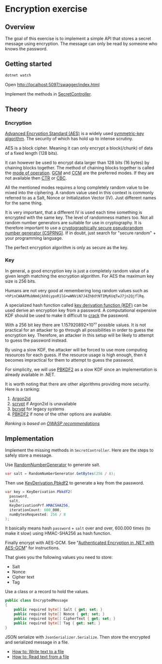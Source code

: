 # Encryption exercise

## Overview

The goal of this exercise is to implement a simple API that stores a secret
message using encryption.
The message can only be read by someone who knows the password.

## Getting started

```sh
dotnet watch
```

Open <http://localhost:5097/swagger/index.html>

Implement the methods in [SecretController](Controllers/SecretController.cs).

## Theory

### Encryption

[Advanced Encryption Standard (AES)](https://en.wikipedia.org/wiki/Advanced_Encryption_Standard)
is a widely used [symmetric-key
algorithm](https://en.wikipedia.org/wiki/Symmetric-key_algorithm).
The security of which has hold up to intense scrutiny.

AES is a block cipher.
Meaning it can only encrypt a block(/chunk) of data of a
fixed length (128 bits).

It can however be used to encrypt data larger than 128 bits (16 bytes) by
chaining blocks together.
The method of chaining blocks together is called the [mode of
operation](https://en.wikipedia.org/wiki/Block_cipher_mode_of_operation).
[GCM](https://en.wikipedia.org/wiki/Galois/Counter_Mode) and [CCM](https://en.wikipedia.org/wiki/CCM_mode) are the preferred modes.
If they are not available then
[CTR](https://en.wikipedia.org/wiki/Block_cipher_mode_of_operation#Counter_%28CTR%29)
or
[CBC](https://en.wikipedia.org/wiki/Block_cipher_mode_of_operation#Cipher_Block_Chaining_%28CBC%29).

All the mentioned modes requires a long completely random value to be mixed
into the ciphering.
A random value used in this context is commonly referred to as a Salt, Nonce or
Initialization Vector (IV).
Just different names for the same thing.

It is very important, that a different IV is used each time something is
encrypted with the same key.
The level of randomness matters too.
Not all random number generators are suitable for use in cryptography.
It is therefore important to use a [cryptographically secure pseudorandom
number generator
(CSPRNG)](https://en.wikipedia.org/wiki/Cryptographically_secure_pseudorandom_number_generator).
If in doubt, just search for "secure random" + your programming language.

The perfect encryption algorithm is only as secure as the key.

### Key

In general, a good encryption key is just a completely random value of a given
length matching the encryption algorithm.
For AES the maximum key size is 256 bits.

Humans are not very good at remembering long random values such as
`+hPinCWAAFMubNm6jkh0iypxR1lG+wWNViN7J4Zh8dtNTIMyKUqTwJ7jn2QjflRq`.

A specialized hash function called [key derivation function
(KDF)](https://en.wikipedia.org/wiki/Key_derivation_function) can be used
derive an encryption key from a password.
A computational expensive KDF should be used to make it difficult to
[crack](https://en.wikipedia.org/wiki/Password_cracking) the password.

With a 256 bit key there are 1.157920892×10⁷⁷ possible values.
It is not practical for an attacker to go through all possibilities in order to
guess the encryption key.
Therefore, an attacker in this setup will be likely to attempt to guess the
password instead.

By using a slow KDF, the attacker will be forced to use more computing
resources for each guess.
If the resource usage is high enough, then it becomes impractical for them to
attempt to guess the password.

For simplicity, we will use [PBKDF2](https://en.wikipedia.org/wiki/PBKDF2) as a
slow KDF since an implementation is already available in .NET.

It is worth noting that there are other algorithms providing more security.
Here is a ranking:

1. [Argon2id](https://en.wikipedia.org/wiki/Argon2)
2. [scrypt](https://en.wikipedia.org/wiki/Scrypt) if Argon2id is unavailable
3. [bcrypt](https://en.wikipedia.org/wiki/Bcrypt) for legacy systems
4. [PBKDF2](https://en.wikipedia.org/wiki/PBKDF2) if none of the other options
   are available.

_Ranking is based on [OWASP recommendations](https://cheatsheetseries.owasp.org/cheatsheets/Password_Storage_Cheat_Sheet.html)_

## Implementation

Implement the missing methods in `SecretController`.
Here are the steps to safely store a message.

Use
[RandomNumberGenerator](https://learn.microsoft.com/en-us/dotnet/api/system.security.cryptography.randomnumbergenerator)
to generate salt.

```cs
var salt = RandomNumberGenerator.GetBytes(256 / 8);
```

Then use
[KeyDerivation.Pbkdf2](https://learn.microsoft.com/en-us/dotnet/api/microsoft.aspnetcore.cryptography.keyderivation.keyderivation.pbkdf2)
to generate a key from the password.

```cs
var key = KeyDerivation.Pbkdf2(
  password,
  salt,
  KeyDerivationPrf.HMACSHA256,
  iterationCount: 600_000,
  numBytesRequested: 256 / 8
);
```

It basically means hash `password` + `salt` over and over, 600.000 times (to
make it slow) using HMAC-SHA256 as hash function.

Finally encrypt with AES-GCM.
See "[Authenticated Encryption in .NET with AES-GCM](https://www.scottbrady91.com/c-sharp/aes-gcm-dotnet)" for instructions.

That gives you the following values you need to store:

- Salt
- Nonce
- Cipher text
- Tag

Use a class or a record to hold the values.

```cs
public class EncryptedMessage
{
    public required byte[] Salt { get; set; }
    public required byte[] Nonce { get; set; }
    public required byte[] CipherText { get; set; }
    public required byte[] Tag { get; set; }
}
```

JSON serialize with `JsonSerializer.Serialize`.
Then store the encrypted and serialized message in a file.

- [How to: Write text to a file](https://learn.microsoft.com/en-us/dotnet/standard/io/how-to-write-text-to-a-file)
- [How to: Read text from a file](https://learn.microsoft.com/en-us/dotnet/standard/io/how-to-read-text-from-a-file)
